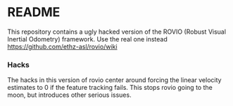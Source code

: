 # README #

This repository contains a ugly hacked version of the ROVIO (Robust Visual Inertial Odometry) framework. Use the real one instead https://github.com/ethz-asl/rovio/wiki

### Hacks ###
The hacks in this version of rovio center around forcing the linear velocity estimates to 0 if the feature tracking fails. This stops rovio going to the moon, but introduces other serious issues.
